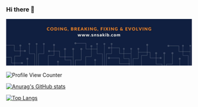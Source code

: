 ### Hi there 👋

<!--
**snsakib/snsakib** is a ✨ _special_ ✨ repository because its `README.md` (this file) appears on your GitHub profile.

Here are some ideas to get you started:

- 🔭 I’m currently working on ...
- 🌱 I’m currently learning ...
- 👯 I’m looking to collaborate on ...
- 🤔 I’m looking for help with ...
- 💬 Ask me about ...
- 📫 How to reach me: ...
- 😄 Pronouns: ...
- ⚡ Fun fact: ...
-->

![banner](./assets/img/banner.jpg)

<!-- Profile View Counter -->
![Profile View Counter](https://komarev.com/ghpvc/?username=snsakib)

<!-- GitHub Stats Card -->
[![Anurag's GitHub stats](https://github-readme-stats.vercel.app/api?username=snsakib&count_private=true&show_icons=true&theme=tokyonight)](https://github.com/anuraghazra/github-readme-stats)

<!-- GitHub Top Language Card -->
[![Top Langs](https://github-readme-stats.vercel.app/api/top-langs/?username=snsakib&langs_count=10&layout=compact&theme=tokyonight)](https://github.com/anuraghazra/github-readme-stats)

